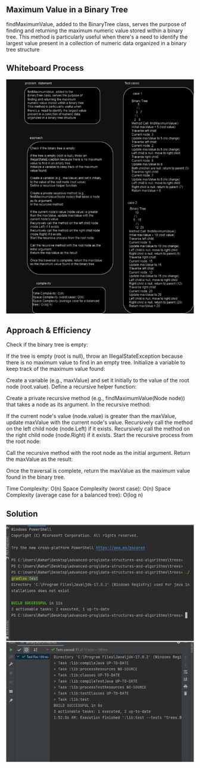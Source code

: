 ## Maximum Value in a Binary Tree
findMaximumValue, added to the BinaryTree class, serves the purpose of finding and returning the maximum numeric value stored within a binary tree. 
This method is particularly useful when there's a  need to identify the largest value present in a collection of numeric data organized in a binary tree structure

## Whiteboard Process
![cc16.drawio.png](cc16.drawio.png)

## Approach & Efficiency
Check if the binary tree is empty:

If the tree is empty (root is null), throw an IllegalStateException because there is no maximum value to find in an empty tree.
Initialize a variable to keep track of the maximum value found:

Create a variable (e.g., maxValue) and set it initially to the value of the root node (root.value).
Define a recursive helper function:

Create a private recursive method (e.g., findMaximumValue(Node node)) that takes a node as its argument.
In the recursive method:

If the current node's value (node.value) is greater than the maxValue, update maxValue with the current node's value.
Recursively call the method on the left child node (node.Left) if it exists.
Recursively call the method on the right child node (node.Right) if it exists.
Start the recursive process from the root node:

Call the recursive method with the root node as the initial argument.
Return the maxValue as the result:

Once the traversal is complete, return the maxValue as the maximum value found in the binary tree.


Time Complexity: O(n)
Space Complexity (worst case): O(n)
Space Complexity (average case for a balanced tree): O(log n)
## Solution
![img_2.png](img_2.png)
![img_3.png](img_3.png)